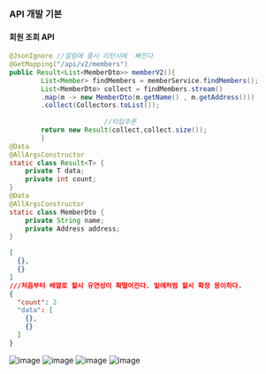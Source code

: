 ### API 개발 기본
#### 회원 조회 API

```java
@JsonIgnore //컬럼에 줄시 리턴시에  빠진다
@GetMapping("/api/v2/members")
public Result<List<MemberDto>> memberV2(){
        List<Member> findMembers = memberService.findMembers();
        List<MemberDto> collect = findMembers.stream()
        .map(m -> new MemberDto(m.getName() , m.getAddress()))
        .collect(Collectors.toList());
        
                        //타입추론 
        return new Result(collect,collect.size());
        }
@Data
@AllArgsConstructor
static class Result<T> {
    private T data;
    private int count;
}
@Data
@AllArgsConstructor
static class MemberDto {
    private String name;
    private Address address;
}
```
```json
[
  {},
  {}
]
///처음부터 배열로 할시 유연성이 확떨어진다. 밑에처럼 할시 확장 용이하다.
{
  "count": 2
  "data": [
    {},
    {}
  ]
}
```
![image](https://user-images.githubusercontent.com/40969203/106608344-a2310f00-65a7-11eb-8380-5cec01bbaa90.png)
![image](https://user-images.githubusercontent.com/40969203/106608359-a6f5c300-65a7-11eb-86a2-9ff8d0a833fc.png)
![image](https://user-images.githubusercontent.com/40969203/106608371-ab21e080-65a7-11eb-87ef-490342b507e4.png)
![image](https://user-images.githubusercontent.com/40969203/106608381-aeb56780-65a7-11eb-9b28-a268418c520f.png)

